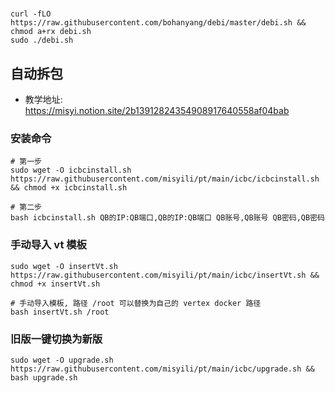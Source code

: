 # 



```
curl -fLO https://raw.githubusercontent.com/bohanyang/debi/master/debi.sh && chmod a+rx debi.sh
sudo ./debi.sh
```


## 自动拆包

- 教学地址: https://misyi.notion.site/2b13912824354908917640558af04bab


### 安装命令
```shell
# 第一步
sudo wget -O icbcinstall.sh https://raw.githubusercontent.com/misyili/pt/main/icbc/icbcinstall.sh && chmod +x icbcinstall.sh

# 第二步
bash icbcinstall.sh QB的IP:QB端口,QB的IP:QB端口 QB账号,QB账号 QB密码,QB密码
```

### 手动导入 vt 模板

```shell
sudo wget -O insertVt.sh https://raw.githubusercontent.com/misyili/pt/main/icbc/insertVt.sh && chmod +x insertVt.sh 

# 手动导入模板, 路径 /root 可以替换为自己的 vertex docker 路径
bash insertVt.sh /root
```

### 旧版一键切换为新版

```shell
sudo wget -O upgrade.sh https://raw.githubusercontent.com/misyili/pt/main/icbc/upgrade.sh && bash upgrade.sh 
```


